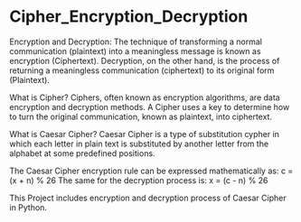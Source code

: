 # Cipher_Encryption_Decryption

Encryption and Decryption: The technique of transforming a normal communication (plaintext) into a meaningless message is known as encryption (Ciphertext). Decryption, on the other hand, is the process of returning a meaningless communication (ciphertext) to its original form (Plaintext).

What is Cipher?
Ciphers, often known as encryption algorithms, are data encryption and decryption methods. A Cipher uses a key to determine how to turn the original communication, known as plaintext, into ciphertext. 

What is Caesar Cipher?
Caesar Cipher is a type of substitution cypher in which each letter in plain text is substituted by another letter from the alphabet at some predefined positions.

The Caesar Cipher encryption rule can be expressed mathematically as: 
c = (x + n) % 26
The same for the decryption process is: 
x = (c - n) % 26

This Project includes encryption and decryption process of Caesar Cipher in Python. 



